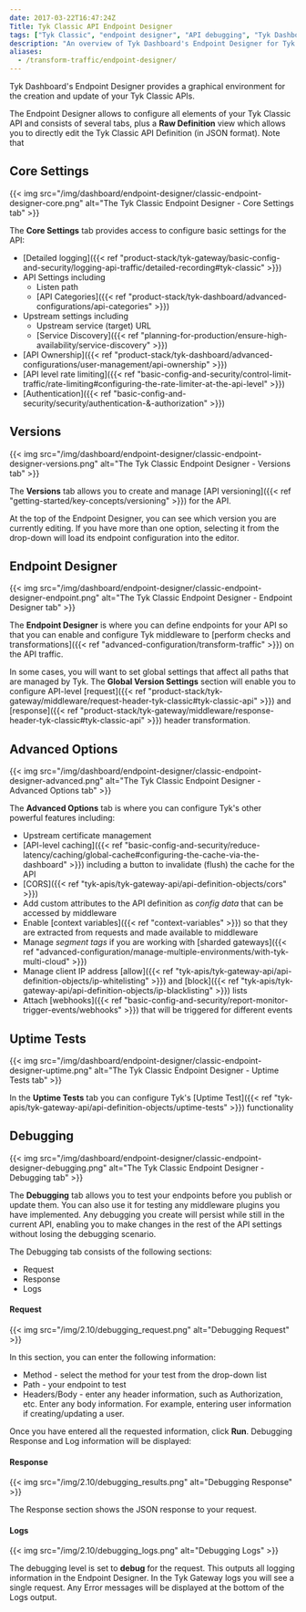 ```yaml
---
date: 2017-03-22T16:47:24Z
Title: Tyk Classic API Endpoint Designer
tags: ["Tyk Classic", "endpoint designer", "API debugging", "Tyk Dashboard"]
description: "An overview of Tyk Dashboard's Endpoint Designer for Tyk Classic APIs"
aliases:
  - /transform-traffic/endpoint-designer/
---
```


Tyk Dashboard's Endpoint Designer provides a graphical environment for the creation and update of your Tyk Classic APIs.

The Endpoint Designer allows to configure all elements of your Tyk Classic API and consists of several tabs, plus a **Raw Definition** view which allows you to directly edit the Tyk Classic API Definition (in JSON format). Note that 

## Core Settings

{{< img src="/img/dashboard/endpoint-designer/classic-endpoint-designer-core.png" alt="The Tyk Classic Endpoint Designer - Core Settings tab" >}}

The **Core Settings** tab provides access to configure basic settings for the API:
- [Detailed logging]({{< ref "product-stack/tyk-gateway/basic-config-and-security/logging-api-traffic/detailed-recording#tyk-classic" >}})
- API Settings including
   - Listen path
   - [API Categories]({{< ref "product-stack/tyk-dashboard/advanced-configurations/api-categories" >}})
- Upstream settings including
   - Upstream service (target) URL
   - [Service Discovery]({{< ref "planning-for-production/ensure-high-availability/service-discovery" >}})
- [API Ownership]({{< ref "product-stack/tyk-dashboard/advanced-configurations/user-management/api-ownership" >}})
- [API level rate limiting]({{< ref "basic-config-and-security/control-limit-traffic/rate-limiting#configuring-the-rate-limiter-at-the-api-level" >}})
- [Authentication]({{< ref "basic-config-and-security/security/authentication-&-authorization" >}})

## Versions

{{< img src="/img/dashboard/endpoint-designer/classic-endpoint-designer-versions.png" alt="The Tyk Classic Endpoint Designer - Versions tab" >}}

The **Versions** tab allows you to create and manage [API versioning]({{< ref "getting-started/key-concepts/versioning" >}}) for the API.

At the top of the Endpoint Designer, you can see which version you are currently editing. If you have more than one option, selecting it from the drop-down will load its endpoint configuration into the editor.

## Endpoint Designer

{{< img src="/img/dashboard/endpoint-designer/classic-endpoint-designer-endpoint.png" alt="The Tyk Classic Endpoint Designer - Endpoint Designer tab" >}}

The **Endpoint Designer** is where you can define endpoints for your API so that you can enable and configure Tyk middleware to [perform checks and transformations]({{< ref "advanced-configuration/transform-traffic" >}}) on the API traffic.

In some cases, you will want to set global settings that affect all paths that are managed by Tyk. The **Global Version Settings** section will enable you to configure API-level [request]({{< ref "product-stack/tyk-gateway/middleware/request-header-tyk-classic#tyk-classic-api" >}}) and [response]({{< ref "product-stack/tyk-gateway/middleware/response-header-tyk-classic#tyk-classic-api" >}}) header transformation.

## Advanced Options

{{< img src="/img/dashboard/endpoint-designer/classic-endpoint-designer-advanced.png" alt="The Tyk Classic Endpoint Designer - Advanced Options tab" >}}

The **Advanced Options** tab is where you can configure Tyk's other powerful features including:
- Upstream certificate management
- [API-level caching]({{< ref "basic-config-and-security/reduce-latency/caching/global-cache#configuring-the-cache-via-the-dashboard" >}}) including a button to invalidate (flush) the cache for the API
- [CORS]({{< ref "tyk-apis/tyk-gateway-api/api-definition-objects/cors" >}})
- Add custom attributes to the API definition as *config data* that can be accessed by middleware
- Enable [context variables]({{< ref "context-variables" >}}) so that they are extracted from requests and made available to middleware
- Manage *segment tags* if you are working with [sharded gateways]({{< ref "advanced-configuration/manage-multiple-environments/with-tyk-multi-cloud" >}})
- Manage client IP address [allow]({{< ref "tyk-apis/tyk-gateway-api/api-definition-objects/ip-whitelisting" >}}) and [block]({{< ref "tyk-apis/tyk-gateway-api/api-definition-objects/ip-blacklisting" >}}) lists
- Attach [webhooks]({{< ref "basic-config-and-security/report-monitor-trigger-events/webhooks" >}}) that will be triggered for different events

## Uptime Tests

{{< img src="/img/dashboard/endpoint-designer/classic-endpoint-designer-uptime.png" alt="The Tyk Classic Endpoint Designer - Uptime Tests tab" >}}

In the **Uptime Tests** tab you can configure Tyk's [Uptime Test]({{< ref "tyk-apis/tyk-gateway-api/api-definition-objects/uptime-tests" >}}) functionality

## Debugging

{{< img src="/img/dashboard/endpoint-designer/classic-endpoint-designer-debugging.png" alt="The Tyk Classic Endpoint Designer - Debugging tab" >}}

The **Debugging** tab allows you to test your endpoints before you publish or update them. You can also use it for testing any middleware plugins you have implemented. Any debugging you create will persist while still in the current API, enabling you to make changes in the rest of the API settings without losing the debugging scenario.

The Debugging tab consists of the following sections:

- Request
- Response
- Logs

#### Request

{{< img src="/img/2.10/debugging_request.png" alt="Debugging Request" >}}

In this section, you can enter the following information:

- Method - select the method for your test from the drop-down list
- Path - your endpoint to test
- Headers/Body - enter any header information, such as Authorization, etc. Enter any body information. For example, entering user information if creating/updating a user.

Once you have entered all the requested information, click **Run**. Debugging Response and Log information will be displayed:

#### Response

{{< img src="/img/2.10/debugging_results.png" alt="Debugging Response" >}}

The Response section shows the JSON response to your request.

#### Logs

{{< img src="/img/2.10/debugging_logs.png" alt="Debugging Logs" >}}

The debugging level is set to **debug** for the request. This outputs all logging information in the Endpoint Designer. In the Tyk Gateway logs you will see a single request. Any Error messages will be displayed at the bottom of the Logs output.
